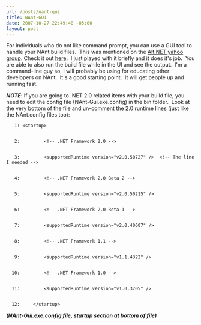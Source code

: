 ```yaml
---
url: /posts/nant-gui
title: NAnt-GUI
date: 2007-10-27 22:49:40 -05:00
layout: post
---
```


For individuals who do not like command prompt, you can use a GUI tool to handle your NAnt build files.  This was mentioned on the [Alt.NET yahoo group](http://tech.groups.yahoo.com/group/altnetconf/). Check it out [here](http://nantgui.berlios.de/).  I just played with it briefly and it does it's job.  You are able to also run the build file while in the UI and see the output.  I'm a command-line guy so, I will probably be using for educating other developers on NAnt.  It's a good starting point.  It will get people up and running fast.

**_NOTE_**: If you are going to .NET 2.0 related items with your build file, you need to edit the config file (NAnt-Gui.exe.config) in the <Location You Downloaded the tool>bin folder.  Look at the very bottom of the file and un-comment the 2.0 runtime lines (just like the NAnt.config files too):

       1: <startup>


       2:         <!-- .NET Framework 2.0 -->


       3:         <supportedRuntime version="v2.0.50727" />  <!-- The line I needed -->


       4:         <!-- .NET Framework 2.0 Beta 2 -->


       5:         <supportedRuntime version="v2.0.50215" />


       6:         <!-- .NET Framework 2.0 Beta 1 -->


       7:         <supportedRuntime version="v2.0.40607" />


       8:         <!-- .NET Framework 1.1 -->


       9:         <supportedRuntime version="v1.1.4322" />


      10:         <!-- .NET Framework 1.0 -->


      11:         <supportedRuntime version="v1.0.3705" />


      12:     </startup>

**_(NAnt-Gui.exe.config file, startup section at bottom of file)_**
